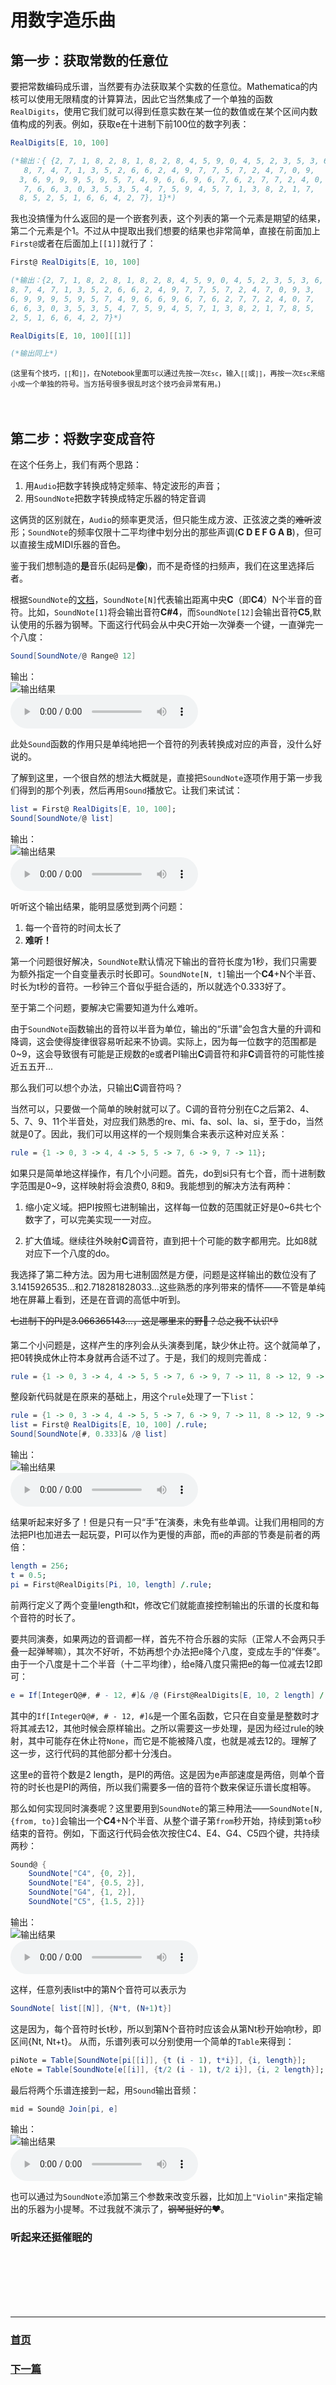 # 用数字造乐曲

## 第一步：获取常数的任意位
要把常数编码成乐谱，当然要有办法获取某个实数的任意位。Mathematica的内核可以使用无限精度的计算算法，因此它当然集成了一个单独的函数`RealDigits`，使用它我们就可以得到任意实数在某一位的数值或在某个区间内数值构成的列表。例如，获取e在十进制下前100位的数字列表：  
```mathematica
RealDigits[E, 10, 100]

(*输出：{ {2, 7, 1, 8, 2, 8, 1, 8, 2, 8, 4, 5, 9, 0, 4, 5, 2, 3, 5, 3, 6, 0, 2,
   8, 7, 4, 7, 1, 3, 5, 2, 6, 6, 2, 4, 9, 7, 7, 5, 7, 2, 4, 7, 0, 9, 
  3, 6, 9, 9, 9, 5, 9, 5, 7, 4, 9, 6, 6, 9, 6, 7, 6, 2, 7, 7, 2, 4, 0,
   7, 6, 6, 3, 0, 3, 5, 3, 5, 4, 7, 5, 9, 4, 5, 7, 1, 3, 8, 2, 1, 7, 
  8, 5, 2, 5, 1, 6, 6, 4, 2, 7}, 1}*)
```
我也没搞懂为什么返回的是一个嵌套列表，这个列表的第一个元素是期望的结果，第二个元素是个1。不过从中提取出我们想要的结果也非常简单，直接在前面加上`First@`或者在后面加上`[[1]]`就行了：
```mathematica
First@ RealDigits[E, 10, 100]

(*输出：{2, 7, 1, 8, 2, 8, 1, 8, 2, 8, 4, 5, 9, 0, 4, 5, 2, 3, 5, 3, 6, 0, 2, 
8, 7, 4, 7, 1, 3, 5, 2, 6, 6, 2, 4, 9, 7, 7, 5, 7, 2, 4, 7, 0, 9, 3, 
6, 9, 9, 9, 5, 9, 5, 7, 4, 9, 6, 6, 9, 6, 7, 6, 2, 7, 7, 2, 4, 0, 7, 
6, 6, 3, 0, 3, 5, 3, 5, 4, 7, 5, 9, 4, 5, 7, 1, 3, 8, 2, 1, 7, 8, 5, 
2, 5, 1, 6, 6, 4, 2, 7}*)

RealDigits[E, 10, 100][[1]]

(*输出同上*)
```
<small>(这里有个技巧，`[[`和`]]`，在Notebook里面可以通过先按一次`Esc`，输入`[[`或`]]`，再按一次`Esc`来缩小成一个单独的符号。当方括号很多很乱时这个技巧会异常有用。)</small>  
<br><br>

## 第二步：将数字变成音符
在这个任务上，我们有两个思路：
1. 用`Audio`把数字转换成特定频率、特定波形的声音；
2. 用`SoundNote`把数字转换成特定乐器的特定音调

这俩货的区别就在，`Audio`的频率更灵活，但只能生成方波、正弦波之类的~~难听~~波形；`SoundNote`的频率仅限十二平均律中划分出的那些声调(**C D E F G A B**)，但可以直接生成MIDI乐器的音色。

鉴于我们想制造的**是**音乐(起码是**像**)，而不是奇怪的扫频声，我们在这里选择后者。

根据`SoundNote`的[文档](https://reference.wolfram.com/language/ref/SoundNote.html)，`SoundNote[N]`代表输出距离中央**C**（即**C4**）N个半音的音符。比如，`SoundNote[1]`将会输出音符**C#4**，而`SoundNote[12]`会输出音符**C5**,默认使用的乐器为钢琴。下面这行代码会从中央C开始一次弹奏一个键，一直弹完一个八度：
```mathematica
Sound[SoundNote/@ Range@ 12]
```
输出：  
![输出结果](./media/0000.jpg)  
<audio src="./media/0000.mp3" controls="controls">输出结果</audio>

此处`Sound`函数的作用只是单纯地把一个音符的列表转换成对应的声音，没什么好说的。

了解到这里，一个很自然的想法大概就是，直接把`SoundNote`逐项作用于第一步我们得到的那个列表，然后再用`Sound`播放它。让我们来试试：
```mathematica
list = First@ RealDigits[E, 10, 100];
Sound[SoundNote/@ list]
```
输出：  
![输出结果](./media/0001.jpg)  
<audio src="./media/0001.mp3" controls="controls">输出结果</audio>

听听这个输出结果，能明显感觉到两个问题：
1. 每一个音符的时间太长了
2. **难听！**

第一个问题很好解决，`SoundNote`默认情况下输出的音符长度为1秒，我们只需要为额外指定一个自变量表示时长即可。`SoundNote[N, t]`输出一个**C4**+N个半音、时长为t秒的音符。一秒钟三个音似乎挺合适的，所以就选个0.333好了。

至于第二个问题，要解决它需要知道为什么难听。

由于`SoundNote`函数输出的音符以半音为单位，输出的“乐谱”会包含大量的升调和降调，这会使得旋律很容易听起来不协调。实际上，因为每一位数字的范围都是0~9，这会导致很有可能是正规数的e或者PI输出**C**调音符和非**C**调音符的可能性接近五五开...

那么我们可以想个办法，只输出**C**调音符吗？

当然可以，只要做一个简单的映射就可以了。C调的音符分别在C之后第2、4、5、7、9、11个半音处，对应我们熟悉的re、mi、fa、sol、la、si，至于do，当然就是0了。因此，我们可以用这样的一个规则集合来表示这种对应关系：
```mathematica
rule = {1 -> 0, 3 -> 4, 4 -> 5, 5 -> 7, 6 -> 9, 7 -> 11};
```
如果只是简单地这样操作，有几个小问题。首先，do到si只有七个音，而十进制数字范围是0~9，这样映射将会浪费0, 8和9。我能想到的解决方法有两种：
1. 缩小定义域。把PI按照七进制输出，这样每一位数的范围就正好是0~6共七个数字了，可以完美实现一一对应。
   
2. 扩大值域。继续往外映射**C**调音符，直到把十个可能的数字都用完。比如8就对应下一个八度的do。

我选择了第二种方法。因为用七进制固然是方便，问题是这样输出的数位没有了3.1415926535...和2.718281828033...这些熟悉的序列带来的情怀——不管是单纯地在屏幕上看到，还是在音调的高低中听到。

~~七进制下的PI是3.066365143...，这是哪里来的野🐔？总之我不认识👎~~

第二个小问题是，这样产生的序列会从头演奏到尾，缺少休止符。这个就简单了，把0转换成休止符本身就再合适不过了。于是，我们的规则完善成：
```mathematica
rule = {1 -> 0, 3 -> 4, 4 -> 5, 5 -> 7, 6 -> 9, 7 -> 11, 8 -> 12, 9 -> 14, 0 -> None};
```
整段新代码就是在原来的基础上，用这个`rule`处理了一下`list`：
```mathematica
rule = {1 -> 0, 3 -> 4, 4 -> 5, 5 -> 7, 6 -> 9, 7 -> 11, 8 -> 12, 9 -> 14, 0 -> None};
list = First@ RealDigits[E, 10, 100] /.rule;
Sound[SoundNote[#, 0.333]& /@ list]
```
输出：  
![输出结果](./media/0002.jpg)  
<audio src="./media/0002.mp3" controls="controls">输出结果</audio>

结果听起来好多了！但是只有一只“手”在演奏，未免有些单调。让我们用相同的方法把PI也加进去一起玩耍，PI可以作为更慢的声部，而e的声部的节奏是前者的两倍：
```mathematica
length = 256;
t = 0.5;
pi = First@RealDigits[Pi, 10, length] /.rule;
```
前两行定义了两个变量length和t，修改它们就能直接控制输出的乐谱的长度和每个音符的时长了。

要共同演奏，如果两边的音调都一样，首先不符合乐器的实际（正常人不会两只手叠一起弹琴嘛），其次不好听，不妨再想个办法把e降个八度，变成左手的“伴奏”。由于一个八度是十二个半音（十二平均律），给e降八度只需把e的每一位减去12即可：
```mathematica
e = If[IntegerQ@#, # - 12, #]& /@ (First@RealDigits[E, 10, 2 length] /.rule);
```
其中的`If[IntegerQ@#, # - 12, #]&`是一个匿名函数，它只在自变量是整数时才将其减去12，其他时候会原样输出。之所以需要这一步处理，是因为经过rule的映射，其中可能存在休止符`None`，而它是不能被降八度，也就是减去12的。理解了这一步，这行代码的其他部分都十分浅白。

这里e的音符个数是2 length，是PI的两倍。这是因为e声部速度是两倍，则单个音符的时长也是PI的两倍，所以我们需要多一倍的音符个数来保证乐谱长度相等。

那么如何实现同时演奏呢？这里要用到`SoundNote`的第三种用法——`SoundNote[N, {from, to}]`会输出一个**C4**+N个半音、从整个谱子第`from`秒开始，持续到第`to`秒结束的音符。例如，下面这行代码会依次按住C4、E4、G4、C5四个键，共持续两秒：
```mathematica
Sound@ {
    SoundNote["C4", {0, 2}], 
    SoundNote["E4", {0.5, 2}], 
    SoundNote["G4", {1, 2}], 
    SoundNote["C5", {1.5, 2}]}
```
输出：  
![输出结果](./media/0003.jpg)  
<audio src="./media/0003.mp3" controls="controls">输出结果</audio>

这样，任意列表list中的第N个音符可以表示为
```mathematica
SoundNote[ list[[N]], {N*t, (N+1)t}]
```
这是因为，每个音符时长t秒，所以到第N个音符时应该会从第Nt秒开始响t秒，即区间{Nt, Nt+t}。
从而，乐谱列表可以分别使用一个简单的`Table`来得到：
```mathematica
piNote = Table[SoundNote[pi[[i]], {t (i - 1), t*i}], {i, length}];
eNote = Table[SoundNote[e[[i]], {t/2 (i - 1), t/2 i}], {i, 2 length}];
```

最后将两个乐谱连接到一起，用`Sound`输出音频：
```mathematica
mid = Sound@ Join[pi, e]
```
输出：  
![输出结果](./media/0004.jpg)  
<audio src="./media/0004.mp3" controls="controls">输出结果</audio>

也可以通过为`SoundNote`添加第三个参数来改变乐器，比如加上`"Violin"`来指定输出的乐器为小提琴。不过我就不演示了，~~钢琴挺好的❤~~。

### 听起来还挺催眠的 
<br><br><br><br><br>
<hr>

### [首页](../../index.html)
### [下一篇](./404.html)
